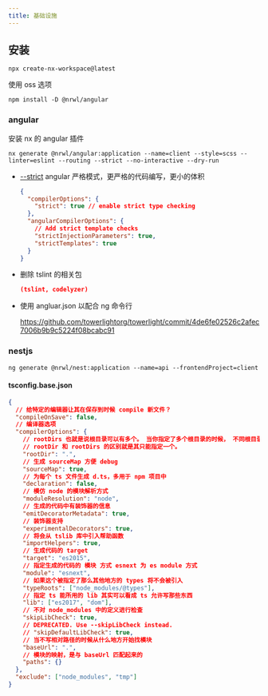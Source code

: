 ```yaml
---
title: 基础设施
---
```


## 安装

```shell
npx create-nx-workspace@latest
```

使用 oss 选项

```shell
npm install -D @nrwl/angular
```

### angular

安装 nx 的 angular 插件

```shell
nx generate @nrwl/angular:application --name=client --style=scss --linter=eslint --routing --strict --no-interactive --dry-run
```

- [--strict](https://angular.io/guide/strict-mode) angular 严格模式，更严格的代码编写，更小的体积

  ```json
  {
    "compilerOptions": {
      "strict": true // enable strict type checking
    },
    "angularCompilerOptions": {
      // Add strict template checks
      "strictInjectionParameters": true,
      "strictTemplates": true
    }
  }
  ```

- 删除 tslint 的相关包

  ```json
  (tslint, codelyzer)
  ```

- 使用 angluar.json 以配合 ng 命令行

  https://github.com/towerlightorg/towerlight/commit/4de6fe02526c2afec7006b9b9c5224f08bcabc91

### nestjs

```shell
ng generate @nrwl/nest:application --name=api --frontendProject=client
```

#### tsconfig.base.json

```json
{
  // 给特定的编辑器让其在保存到时候 compile 新文件？
  "compileOnSave": false,
  // 编译器选项
  "compilerOptions": {
    // rootDirs 也就是说根目录可以有多个。 当你指定了多个根目录的时候， 不同根目录的文件可以像在一个目录下一样互相访问。
    // rootDir 和 rootDirs 的区别就是其只能指定一个。
    "rootDir": ".",
    // 生成 sourceMap 方便 debug
    "sourceMap": true,
    // 为每个 ts 文件生成 d.ts，多用于 npm 项目中
    "declaration": false,
    // 模仿 node 的模块解析方式
    "moduleResolution": "node",
    // 生成的代码中有装饰器的信息
    "emitDecoratorMetadata": true,
    // 装饰器支持
    "experimentalDecorators": true,
    // 将会从 tslib 库中引入帮助函数
    "importHelpers": true,
    // 生成代码的 target
    "target": "es2015",
    // 指定生成的代码的 模块 方式 esnext 为 es module 方式
    "module": "esnext",
    // 如果这个被指定了那么其他地方的 types 将不会被引入
    "typeRoots": ["node_modules/@types"],
    // 指定 ts 能所用的 lib 其实可以看成 ts 允许写那些东西
    "lib": ["es2017", "dom"],
    // 不对 node_modules 中的定义进行检查
    "skipLibCheck": true,
    // DEPRECATED. Use --skipLibCheck instead.
    // "skipDefaultLibCheck": true,
    // 当不写相对路径的时候从什么地方开始找模块
    "baseUrl": ".",
    // 模块的映射，是与 baseUrl 匹配起来的
    "paths": {}
  },
  "exclude": ["node_modules", "tmp"]
}
```
